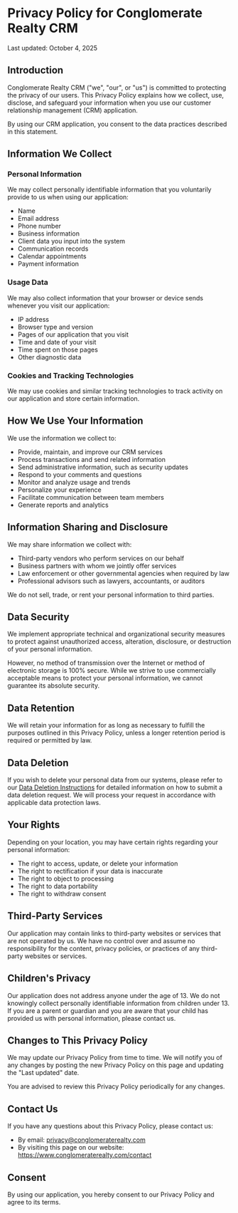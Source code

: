 # Privacy Policy for Conglomerate Realty CRM

Last updated: October 4, 2025

## Introduction

Conglomerate Realty CRM ("we", "our", or "us") is committed to protecting the privacy of our users. This Privacy Policy explains how we collect, use, disclose, and safeguard your information when you use our customer relationship management (CRM) application.

By using our CRM application, you consent to the data practices described in this statement.

## Information We Collect

### Personal Information
We may collect personally identifiable information that you voluntarily provide to us when using our application:
- Name
- Email address
- Phone number
- Business information
- Client data you input into the system
- Communication records
- Calendar appointments
- Payment information

### Usage Data
We may also collect information that your browser or device sends whenever you visit our application:
- IP address
- Browser type and version
- Pages of our application that you visit
- Time and date of your visit
- Time spent on those pages
- Other diagnostic data

### Cookies and Tracking Technologies
We may use cookies and similar tracking technologies to track activity on our application and store certain information.

## How We Use Your Information

We use the information we collect to:
- Provide, maintain, and improve our CRM services
- Process transactions and send related information
- Send administrative information, such as security updates
- Respond to your comments and questions
- Monitor and analyze usage and trends
- Personalize your experience
- Facilitate communication between team members
- Generate reports and analytics

## Information Sharing and Disclosure

We may share information we collect with:
- Third-party vendors who perform services on our behalf
- Business partners with whom we jointly offer services
- Law enforcement or other governmental agencies when required by law
- Professional advisors such as lawyers, accountants, or auditors

We do not sell, trade, or rent your personal information to third parties.

## Data Security

We implement appropriate technical and organizational security measures to protect against unauthorized access, alteration, disclosure, or destruction of your personal information.

However, no method of transmission over the Internet or method of electronic storage is 100% secure. While we strive to use commercially acceptable means to protect your personal information, we cannot guarantee its absolute security.

## Data Retention

We will retain your information for as long as necessary to fulfill the purposes outlined in this Privacy Policy, unless a longer retention period is required or permitted by law.

## Data Deletion

If you wish to delete your personal data from our systems, please refer to our [Data Deletion Instructions](/data-deletion) for detailed information on how to submit a data deletion request. We will process your request in accordance with applicable data protection laws.

## Your Rights

Depending on your location, you may have certain rights regarding your personal information:
- The right to access, update, or delete your information
- The right to rectification if your data is inaccurate
- The right to object to processing
- The right to data portability
- The right to withdraw consent

## Third-Party Services

Our application may contain links to third-party websites or services that are not operated by us. We have no control over and assume no responsibility for the content, privacy policies, or practices of any third-party websites or services.

## Children's Privacy

Our application does not address anyone under the age of 13. We do not knowingly collect personally identifiable information from children under 13. If you are a parent or guardian and you are aware that your child has provided us with personal information, please contact us.

## Changes to This Privacy Policy

We may update our Privacy Policy from time to time. We will notify you of any changes by posting the new Privacy Policy on this page and updating the "Last updated" date.

You are advised to review this Privacy Policy periodically for any changes.

## Contact Us

If you have any questions about this Privacy Policy, please contact us:
- By email: privacy@conglomeraterealty.com
- By visiting this page on our website: https://www.conglomeraterealty.com/contact

## Consent

By using our application, you hereby consent to our Privacy Policy and agree to its terms.